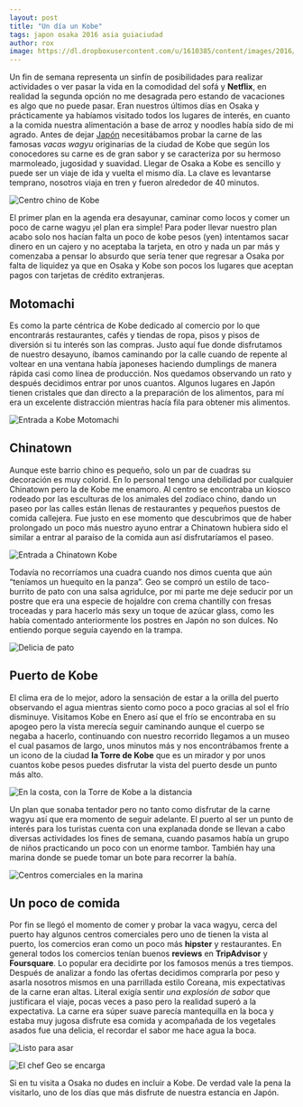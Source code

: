```yaml
---
layout: post
title: "Un día un Kobe"
tags: japon osaka 2016 asia guiaciudad
author: rox
image: https://dl.dropboxusercontent.com/u/1610385/content/images/2016/11/IMG_2429.JPG
---
```

Un fin de semana representa un sinfín de posibilidades para realizar actividades o ver pasar la vida en la comodidad del sofá y **Netflix**, en realidad la segunda opción no me desagrada pero estando de vacaciones es algo que no puede pasar. 
Eran nuestros últimos días en Osaka y prácticamente ya habíamos visitado todos los lugares de interés, en cuanto a la comida nuestra alimentación a base de arroz y noodles había sido de mi agrado. Antes de dejar [Japón](/tag/japon) necesitábamos probar la carne de las famosas  *vacas wagyu* originarias de la ciudad de Kobe que según los conocedores su carne es de gran sabor y se  caracteriza por su hermoso marmoleado, jugosidad y suavidad. Llegar de Osaka a Kobe es sencillo y puede ser un viaje de ida y vuelta el mismo día. La clave es levantarse temprano, nosotros viaja en tren y fueron alrededor de 40 minutos. 

![Centro chino de Kobe](https://dl.dropboxusercontent.com/u/1610385/content/images/2016/11/IMG_2441.JPG)

El primer plan en la agenda era desayunar, caminar como locos y comer un poco de carne wagyu ¡el plan era simple! Para poder llevar nuestro plan acabo solo nos hacían falta un poco de kobe pesos (yen) intentamos sacar dinero en un cajero y no aceptaba la tarjeta, en otro y nada un par más y comenzaba a pensar lo absurdo que sería tener que regresar a Osaka por falta de liquidez ya que en Osaka y Kobe son pocos los lugares que aceptan pagos con tarjetas de crédito extranjeras. 

## Motomachi

Es como la parte céntrica de Kobe dedicado al comercio por lo que encontrarás restaurantes, cafés y tiendas de ropa, pisos y pisos de diversión si tu interés son las compras.  Justo aquí fue donde disfrutamos de nuestro desayuno, íbamos caminando por la calle cuando de repente al voltear en una ventana había japoneses haciendo dumplings de manera rápida casi como línea de producción. Nos quedamos observando un rato y después decidimos entrar por unos cuantos. Algunos lugares en Japón tienen cristales que dan directo a la preparación de los alimentos, para mí era un excelente distracción mientras hacía fila para obtener mis alimentos.

![Entrada a Kobe Motomachi](https://dl.dropboxusercontent.com/u/1610385/content/images/2016/11/IMG_2433.JPG)

## Chinatown 

Aunque este barrio chino es pequeño, solo un par de cuadras su decoración es muy colorid. En lo personal tengo una debilidad por cualquier Chinatown pero la de Kobe me enamoro. Al centro se encontraba un kiosco rodeado por las esculturas de los animales del zodíaco chino, dando un paseo por las calles están llenas de restaurantes y pequeños puestos de comida callejera. Fue justo en ese momento que descubrimos que de haber prolongado un poco más nuestro ayuno entrar a Chinatown hubiera sido el similar a entrar al paraíso de la comida aun así disfrutaríamos el paseo. 

![Entrada a Chinatown Kobe](https://dl.dropboxusercontent.com/u/1610385/content/images/2016/11/IMG_2450.JPG)

Todavía no recorríamos una cuadra cuando nos dimos cuenta que aún “teníamos un huequito en la panza”. Geo se compró un estilo de taco-burrito de pato con una salsa agridulce, por mi parte me deje seducir por un postre que era una especie de hojaldre con crema chantilly con fresas troceadas y para hacerlo más sexy un toque de azúcar glass, como les había comentado anteriormente los postres en Japón no son dulces. No entiendo porque seguía cayendo en la trampa.

![Delicia de pato](https://dl.dropboxusercontent.com/u/1610385/content/images/2016/11/IMG_2447.JPG)

## Puerto de Kobe

El clima era de lo mejor, adoro la sensación de estar a la orilla del puerto observando el agua  mientras siento como poco a poco gracias al sol el frío disminuye. Visitamos Kobe en Enero así que el frío se encontraba en su apogeo pero la vista merecía seguir caminando aunque el cuerpo se negaba a hacerlo, continuando con nuestro recorrido llegamos a un museo el cual pasamos de largo, unos minutos más y nos encontrábamos frente a un icono de la ciudad **la Torre de Kobe** que es un  mirador y por unos cuantos kobe pesos puedes disfrutar la vista del puerto desde un punto más alto. 

![En la costa, con la Torre de Kobe a la distancia](https://dl.dropboxusercontent.com/u/1610385/content/images/2016/11/IMG_2475.JPG)

Un plan que sonaba tentador pero no tanto como disfrutar de la carne wagyu así que era momento de seguir adelante. El puerto al ser un punto de interés para los turistas cuenta con una explanada donde se llevan a cabo diversas actividades los fines de semana, cuando pasamos había un grupo de niños practicando un poco con un enorme tambor. También hay una marina donde se puede tomar un bote para recorrer la bahía.

![Centros comerciales en la marina](https://dl.dropboxusercontent.com/u/1610385/content/images/2016/11/IMG_2532.JPG)

## Un poco de comida

Por fin se llegó el momento de comer y probar la vaca wagyu, cerca del puerto hay algunos centros comerciales pero uno de tienen la vista al puerto, los comercios eran como un poco más **hipster** y restaurantes. En general todos los comercios tenían buenos **reviews** en **TripAdvisor** y **Foursquare**. Lo popular era decidirte por los famosos menús a tres tiempos. Después de analizar a fondo las ofertas decidimos comprarla por peso y asarla nosotros mismos en una parrillada estilo Coreana, mis expectativas de la carne eran altas. Literal exigía sentir *una explosión de sabor* que justificara el viaje, pocas veces a paso pero la realidad superó a la expectativa. La carne era súper suave parecía mantequilla en la boca y estaba muy jugosa disfrute esa comida y acompañada de los vegetales asados fue una delicia, el recordar el sabor me hace agua la boca.

![Listo para asar](https://dl.dropboxusercontent.com/u/1610385/content/images/2016/11/IMG_2522.JPG)

![El chef Geo se encarga](https://dl.dropboxusercontent.com/u/1610385/content/images/2016/11/IMG_2525.JPG)

Si en tu visita a Osaka no dudes en incluir a Kobe. De verdad vale la pena la visitarlo, uno de los días que más disfrute de nuestra estancia en Japón.








 
